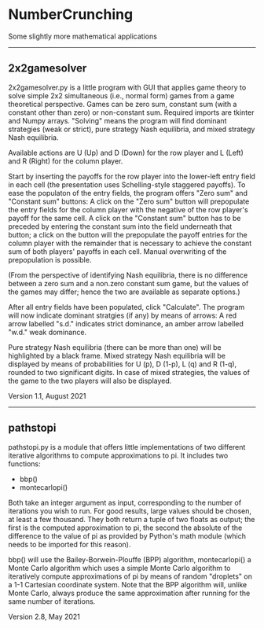 # NumberCrunching
Some slightly more mathematical applications

--------------------------------------------------

## 2x2gamesolver

2x2gamesolver.py is a little program with GUI that applies game theory to solve simple 2x2 simultaneous (i.e., normal form) games from a game theoretical perspective.
Games can be zero sum, constant sum (with a constant other than zero) or non-constant sum. Required imports are tkinter and Numpy arrays. 
"Solving" means the program will find dominant strategies (weak or strict), pure strategy Nash equilibria, and mixed strategy Nash equilibria.

Available actions are U (Up) and D (Down) for the row player and L (Left) and R (Right) for the column player.

Start by inserting the payoffs for the row player into the lower-left entry field in each cell (the presentation uses Schelling-style staggered payoffs).
To ease the populaton of the entry fields, the program offers "Zero sum" and "Constant sum" buttons:
A click on the "Zero sum" button will prepopulate the entry fields for the column player with the negative of the row player's payoff for the same cell.
A click on the "Constant sum" button has to be preceded by entering the constant sum into the field underneath that button; a click on the button will the prepopulate the payoff entries for the column player with the remainder that is necessary to achieve the constant sum of both players' payoffs in each cell.
Manual overwriting of the prepopulation is possible.

(From the perspective of identifying Nash equilibria, there is no difference between a zero sum and a non.zero constant sum game, but the values of the games may differ;
hence the two are available as separate options.)

After all entry fields have been populated, click "Calculate". The program will now indicate dominant stratgies (if any) by means of arrows:
A red arrow labelled "s.d." indicates strict dominance, an amber arrow labelled "w.d." weak dominance.

Pure strategy Nash equilibria (there can be more than one) will be highlighted by a black frame.
Mixed strategy Nash equilibria will be displayed by means of probabilities for U (p), D (1-p), L (q) and R (1-q), rounded to two significant digits.
In case of mixed strategies, the values of the game to the two players will also be displayed.


Version 1.1, August 2021

-----------------------------------------------------

## pathstopi

pathstopi.py is a module that offers little implementations of two different iterative algorithms to compute approximations to pi. It includes two functions:

- bbp()
- montecarlopi()

Both take an integer argument as input, corresponding to the number of iterations you wish to run. For good results, large values should be chosen, at least a few thousand. They both return a tuple of two floats as output; the first is the computed approximation to pi, the second the absolute of the difference to the value of pi as provided by Python's math module (which needs to be imported for this reason).

bbp() will use the Bailey-Borwein-Plouffe (BPP) algorithm, montecarlopi() a Monte Carlo algorithm which uses a simple Monte Carlo algorithm to iteratively compute approximations of pi by means of random "droplets" on a 1-1 Cartesian coordinate system. Note that the BPP algorithm will, unlike Monte Carlo, always produce the same approximation after running for the same number of iterations.

Version 2.8, May 2021
